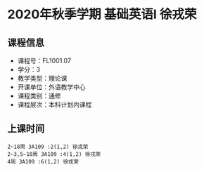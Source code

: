 # 2020年秋季学期 基础英语I 徐戎荣






## 课程信息

- 课程号：FL1001.07
- 学分：3
- 教学类型：理论课
- 开课单位：外语教学中心
- 课程类别：通修
- 课程层次：本科计划内课程

## 上课时间

```
2~18周 3A109 :2(1,2) 徐戎荣
2~3,5~18周 3A109 :4(1,2) 徐戎荣
4周 3A109 :6(1,2) 徐戎荣
```

